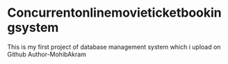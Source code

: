 # Concurrentonlinemovieticketbookingsystem
This is my first project of database management system  which i upload on Github
Author-MohibAkram

